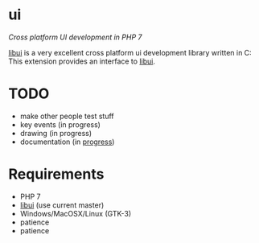 ui
==
*Cross platform UI development in PHP 7*

[libui](https://github.com/andlabs/libui) is a very excellent cross platform ui development library written in C: This extension provides an interface to [libui](https://github.com/andlabs/libui).

TODO
====

  - make other people test stuff
  - key events (in progress)
  - drawing (in progress)
  - documentation (in [progress](https://github.com/krakjoe/ui/blob/master/doc.md))
 
Requirements
===========

  - PHP 7
  - [libui](https://github.com/andlabs/libui) (use current master)
  - Windows/MacOSX/Linux (GTK-3)
  - patience
  - patience
